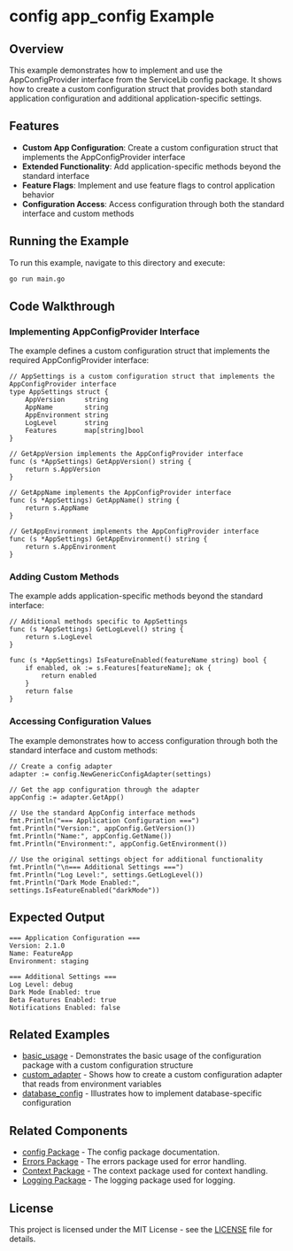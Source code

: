 # config app_config Example

## Overview

This example demonstrates how to implement and use the AppConfigProvider interface from the ServiceLib config package. It shows how to create a custom configuration struct that provides both standard application configuration and additional application-specific settings.

## Features

- **Custom App Configuration**: Create a custom configuration struct that implements the AppConfigProvider interface
- **Extended Functionality**: Add application-specific methods beyond the standard interface
- **Feature Flags**: Implement and use feature flags to control application behavior
- **Configuration Access**: Access configuration through both the standard interface and custom methods

## Running the Example

To run this example, navigate to this directory and execute:

```bash
go run main.go
```

## Code Walkthrough

### Implementing AppConfigProvider Interface

The example defines a custom configuration struct that implements the required AppConfigProvider interface:

```
// AppSettings is a custom configuration struct that implements the AppConfigProvider interface
type AppSettings struct {
    AppVersion     string
    AppName        string
    AppEnvironment string
    LogLevel       string
    Features       map[string]bool
}

// GetAppVersion implements the AppConfigProvider interface
func (s *AppSettings) GetAppVersion() string {
    return s.AppVersion
}

// GetAppName implements the AppConfigProvider interface
func (s *AppSettings) GetAppName() string {
    return s.AppName
}

// GetAppEnvironment implements the AppConfigProvider interface
func (s *AppSettings) GetAppEnvironment() string {
    return s.AppEnvironment
}
```

### Adding Custom Methods

The example adds application-specific methods beyond the standard interface:

```
// Additional methods specific to AppSettings
func (s *AppSettings) GetLogLevel() string {
    return s.LogLevel
}

func (s *AppSettings) IsFeatureEnabled(featureName string) bool {
    if enabled, ok := s.Features[featureName]; ok {
        return enabled
    }
    return false
}
```

### Accessing Configuration Values

The example demonstrates how to access configuration through both the standard interface and custom methods:

```
// Create a config adapter
adapter := config.NewGenericConfigAdapter(settings)

// Get the app configuration through the adapter
appConfig := adapter.GetApp()

// Use the standard AppConfig interface methods
fmt.Println("=== Application Configuration ===")
fmt.Println("Version:", appConfig.GetVersion())
fmt.Println("Name:", appConfig.GetName())
fmt.Println("Environment:", appConfig.GetEnvironment())

// Use the original settings object for additional functionality
fmt.Println("\n=== Additional Settings ===")
fmt.Println("Log Level:", settings.GetLogLevel())
fmt.Println("Dark Mode Enabled:", settings.IsFeatureEnabled("darkMode"))
```

## Expected Output

```
=== Application Configuration ===
Version: 2.1.0
Name: FeatureApp
Environment: staging

=== Additional Settings ===
Log Level: debug
Dark Mode Enabled: true
Beta Features Enabled: true
Notifications Enabled: false
```

## Related Examples

- [basic_usage](../basic_usage/README.md) - Demonstrates the basic usage of the configuration package with a custom configuration structure
- [custom_adapter](../custom_adapter/README.md) - Shows how to create a custom configuration adapter that reads from environment variables
- [database_config](../database_config/README.md) - Illustrates how to implement database-specific configuration

## Related Components

- [config Package](../../../config/README.md) - The config package documentation.
- [Errors Package](../../../errors/README.md) - The errors package used for error handling.
- [Context Package](../../../context/README.md) - The context package used for context handling.
- [Logging Package](../../../logging/README.md) - The logging package used for logging.

## License

This project is licensed under the MIT License - see the [LICENSE](../../../LICENSE) file for details.
